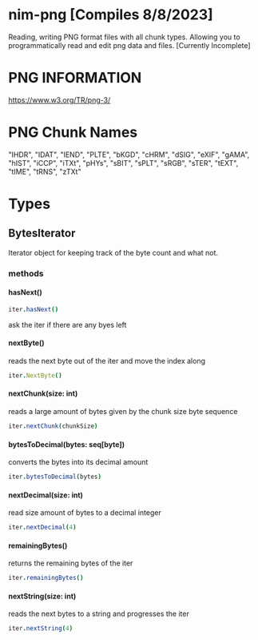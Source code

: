 # nim-png [Compiles 8/8/2023]
Reading, writing PNG format files with all chunk types. Allowing you to programmatically read and edit  png data  and files. [Currently Incomplete]

# PNG INFORMATION
https://www.w3.org/TR/png-3/

# PNG Chunk Names

"IHDR", "IDAT", "IEND", "PLTE", 
"bKGD", "cHRM", "dSIG", "eXIF", 
"gAMA", "hIST", "iCCP", "iTXt", 
"pHYs", "sBIT", "sPLT", "sRGB", 
"sTER", "tEXT", "tIME", "tRNS", 
"zTXt"


# Types

## BytesIterator
Iterator object for keeping track of the byte count and what not. 

### methods

#### hasNext()
```nim
iter.hasNext()
```
ask the iter if there are any byes left

#### nextByte()
reads the next byte out of the iter and move the index along
```nim
iter.NextByte()
```

#### nextChunk(size: int)
reads a large amount of bytes given by the chunk size byte sequence
```nim
iter.nextChunk(chunkSize)
```

#### bytesToDecimal(bytes: seq[byte])
converts the bytes into its decimal amount
```nim
iter.bytesToDecimal(bytes)
```
#### nextDecimal(size: int)
read size amount of bytes to a decimal integer
```nim
iter.nextDecimal(4)
```

#### remainingBytes()
returns the remaining bytes of the iter
```nim
iter.remainingBytes()
```

#### nextString(size: int)
reads the next <size> bytes to a string and progresses the iter
```nim
iter.nextString(4)
```
